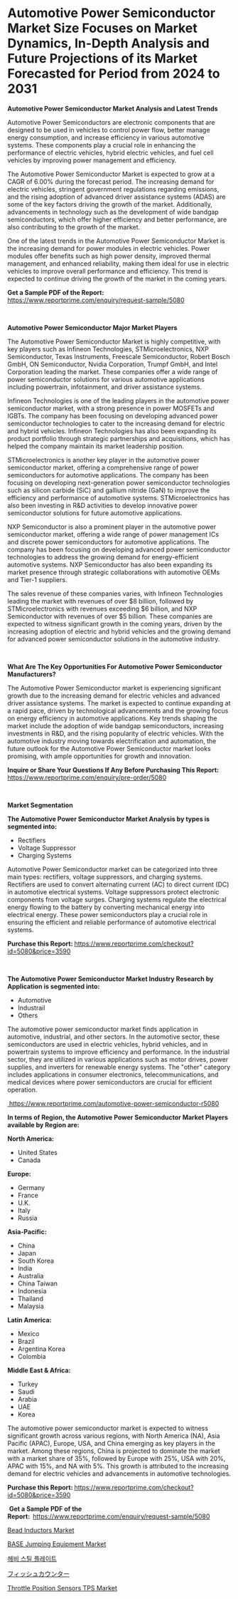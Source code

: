 <p><h1>Automotive Power Semiconductor Market Size Focuses on Market Dynamics, In-Depth Analysis and Future Projections of its Market Forecasted for Period from 2024 to 2031</h1></p><p><strong>Automotive Power Semiconductor Market Analysis and Latest Trends</strong></p>
<p><p>Automotive Power Semiconductors are electronic components that are designed to be used in vehicles to control power flow, better manage energy consumption, and increase efficiency in various automotive systems. These components play a crucial role in enhancing the performance of electric vehicles, hybrid electric vehicles, and fuel cell vehicles by improving power management and efficiency.</p><p>The Automotive Power Semiconductor Market is expected to grow at a CAGR of 6.00% during the forecast period. The increasing demand for electric vehicles, stringent government regulations regarding emissions, and the rising adoption of advanced driver assistance systems (ADAS) are some of the key factors driving the growth of the market. Additionally, advancements in technology such as the development of wide bandgap semiconductors, which offer higher efficiency and better performance, are also contributing to the growth of the market.</p><p>One of the latest trends in the Automotive Power Semiconductor Market is the increasing demand for power modules in electric vehicles. Power modules offer benefits such as high power density, improved thermal management, and enhanced reliability, making them ideal for use in electric vehicles to improve overall performance and efficiency. This trend is expected to continue driving the growth of the market in the coming years.</p></p>
<p><strong>Get a Sample PDF of the Report:&nbsp;</strong> <a href="https://www.reportprime.com/enquiry/request-sample/5080">https://www.reportprime.com/enquiry/request-sample/5080</a></p>
<p>&nbsp;</p>
<p><strong>Automotive Power Semiconductor Major Market Players</strong></p>
<p><p>The Automotive Power Semiconductor Market is highly competitive, with key players such as Infineon Technologies, STMicroelectronics, NXP Semiconductor, Texas Instruments, Freescale Semiconductor, Robert Bosch GmbH, ON Semiconductor, Nvidia Corporation, Trumpf GmbH, and Intel Corporation leading the market. These companies offer a wide range of power semiconductor solutions for various automotive applications including powertrain, infotainment, and driver assistance systems.</p><p>Infineon Technologies is one of the leading players in the automotive power semiconductor market, with a strong presence in power MOSFETs and IGBTs. The company has been focusing on developing advanced power semiconductor technologies to cater to the increasing demand for electric and hybrid vehicles. Infineon Technologies has also been expanding its product portfolio through strategic partnerships and acquisitions, which has helped the company maintain its market leadership position.</p><p>STMicroelectronics is another key player in the automotive power semiconductor market, offering a comprehensive range of power semiconductors for automotive applications. The company has been focusing on developing next-generation power semiconductor technologies such as silicon carbide (SiC) and gallium nitride (GaN) to improve the efficiency and performance of automotive systems. STMicroelectronics has also been investing in R&D activities to develop innovative power semiconductor solutions for future automotive applications.</p><p>NXP Semiconductor is also a prominent player in the automotive power semiconductor market, offering a wide range of power management ICs and discrete power semiconductors for automotive applications. The company has been focusing on developing advanced power semiconductor technologies to address the growing demand for energy-efficient automotive systems. NXP Semiconductor has also been expanding its market presence through strategic collaborations with automotive OEMs and Tier-1 suppliers.</p><p>The sales revenue of these companies varies, with Infineon Technologies leading the market with revenues of over $8 billion, followed by STMicroelectronics with revenues exceeding $6 billion, and NXP Semiconductor with revenues of over $5 billion. These companies are expected to witness significant growth in the coming years, driven by the increasing adoption of electric and hybrid vehicles and the growing demand for advanced power semiconductor solutions in the automotive industry.</p></p>
<p>&nbsp;</p>
<p><strong>What Are The Key Opportunities For Automotive Power Semiconductor Manufacturers?</strong></p>
<p><p>The Automotive Power Semiconductor market is experiencing significant growth due to the increasing demand for electric vehicles and advanced driver assistance systems. The market is expected to continue expanding at a rapid pace, driven by technological advancements and the growing focus on energy efficiency in automotive applications. Key trends shaping the market include the adoption of wide bandgap semiconductors, increasing investments in R&D, and the rising popularity of electric vehicles. With the automotive industry moving towards electrification and automation, the future outlook for the Automotive Power Semiconductor market looks promising, with ample opportunities for growth and innovation.</p></p>
<p><strong>Inquire or Share Your Questions If Any Before Purchasing This Report:</strong> <a href="https://www.reportprime.com/enquiry/pre-order/5080">https://www.reportprime.com/enquiry/pre-order/5080</a></p>
<p>&nbsp;</p>
<p><strong>Market Segmentation</strong></p>
<p><strong>The Automotive Power Semiconductor Market Analysis by types is segmented into:</strong></p>
<p><ul><li>Rectifiers</li><li>Voltage Suppressor</li><li>Charging Systems</li></ul></p>
<p><p>Automotive Power Semiconductor market can be categorized into three main types: rectifiers, voltage suppressors, and charging systems. Rectifiers are used to convert alternating current (AC) to direct current (DC) in automotive electrical systems. Voltage suppressors protect electronic components from voltage surges. Charging systems regulate the electrical energy flowing to the battery by converting mechanical energy into electrical energy. These power semiconductors play a crucial role in ensuring the efficient and reliable performance of automotive electrical systems.</p></p>
<p><strong>Purchase this Report:&nbsp;</strong><a href="https://www.reportprime.com/checkout?id=5080&price=3590">https://www.reportprime.com/checkout?id=5080&price=3590</a></p>
<p>&nbsp;</p>
<p><strong>The Automotive Power Semiconductor Market Industry Research by Application is segmented into:</strong></p>
<p><ul><li>Automotive</li><li>Industrail</li><li>Others</li></ul></p>
<p><p>The automotive power semiconductor market finds application in automotive, industrial, and other sectors. In the automotive sector, these semiconductors are used in electric vehicles, hybrid vehicles, and in powertrain systems to improve efficiency and performance. In the industrial sector, they are utilized in various applications such as motor drives, power supplies, and inverters for renewable energy systems. The "other" category includes applications in consumer electronics, telecommunications, and medical devices where power semiconductors are crucial for efficient operation.</p></p>
<p><a href="https://www.reportprime.com/automotive-power-semiconductor-r5080">&nbsp;https://www.reportprime.com/automotive-power-semiconductor-r5080</a></p>
<p><strong>In terms of Region, the Automotive Power Semiconductor Market Players available by Region are:</strong></p>
<p>
    <p> <strong> North America: </strong>
        <ul>
            <li>United States</li>
            <li>Canada</li>
        </ul>
        </p> 
    <p> <strong> Europe: </strong>
        <ul>
            <li>Germany</li>
            <li>France</li>
            <li>U.K.</li>
            <li>Italy</li>
            <li>Russia</li>
        </ul>
        </p> 
    <p> <strong> Asia-Pacific: </strong>
        <ul>
            <li>China</li>
            <li>Japan</li>
            <li>South Korea</li>
            <li>India</li>
            <li>Australia</li>
            <li>China Taiwan</li>
            <li>Indonesia</li>
            <li>Thailand</li>
            <li>Malaysia</li>
        </ul>
        </p> 
    <p> <strong> Latin America: </strong>
        <ul>
            <li>Mexico</li>
            <li>Brazil</li>
            <li>Argentina Korea</li>
            <li>Colombia</li>
        </ul>
        </p> 
    <p> <strong> Middle East & Africa: </strong>
        <ul>
            <li>Turkey</li>
            <li>Saudi</li>
            <li>Arabia</li>
            <li>UAE</li>
            <li>Korea</li>
        </ul>
    </p>
    </p>
<p><p>The automotive power semiconductor market is expected to witness significant growth across various regions, with North America (NA), Asia Pacific (APAC), Europe, USA, and China emerging as key players in the market. Among these regions, China is projected to dominate the market with a market share of 35%, followed by Europe with 25%, USA with 20%, APAC with 15%, and NA with 5%. This growth is attributed to the increasing demand for electric vehicles and advancements in automotive technologies.</p></p>
<p><strong>Purchase this Report: </strong><a href="https://www.reportprime.com/checkout?id=5080&price=3590">https://www.reportprime.com/checkout?id=5080&price=3590</a></p>
<p>&nbsp;<strong>Get a Sample PDF of the Report:&nbsp;&nbsp;</strong><a href="https://www.reportprime.com/enquiry/request-sample/5080">https://www.reportprime.com/enquiry/request-sample/5080</a></p>
<p><strong></strong></p>
<p><p><a href="https://github.com/Alonsoolds3wq1d81czn8rbol/Market-Research-Report-List-2/blob/main/bead-inductors-market.md">Bead Inductors Market</a></p><p><a href="https://issuu.com/reportprime-2/docs/base-jumping-equipment-market-size-2030.pptx">BASE Jumping Equipment Market</a></p><p><a href="https://github.com/Skyleitney456456/Market-Research-Report-List-1/blob/main/251469870432.md">헤비 스틸 플레이트</a></p><p><a href="https://github.com/MacyOrn/Market-Research-Report-List-1/blob/main/523711373904.md">フィッシュカウンター</a></p><p><a href="https://github.com/KeeganBarrows2023/Market-Research-Report-List-1/blob/main/throttle-position-sensors-tps-market.md">Throttle Position Sensors TPS Market</a></p></p>